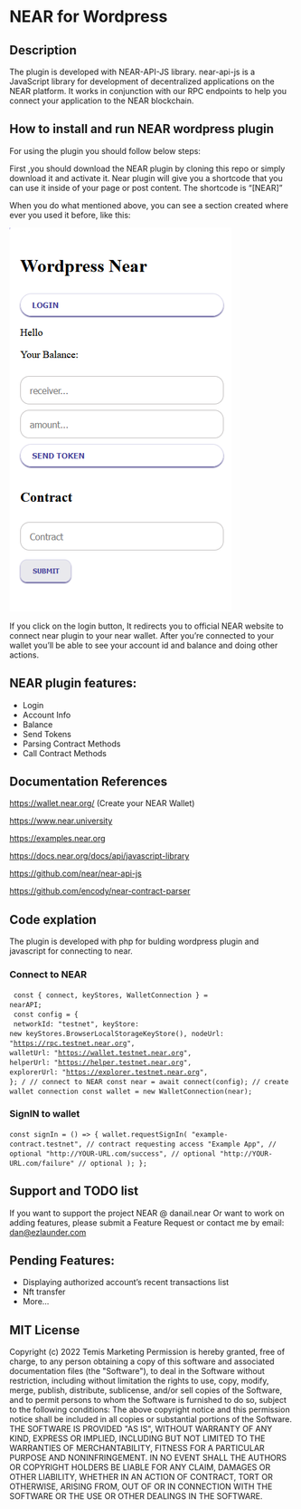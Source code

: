 # NEAR for Wordpress


## Description

The plugin is developed with NEAR-API-JS library. near-api-js is a JavaScript library for development of decentralized applications on the NEAR platform. It works in conjunction with our RPC endpoints to help you connect your application to the NEAR blockchain.


## How to install and run NEAR wordpress plugin

For using the plugin you should follow below steps:

First ,you should download the NEAR plugin by cloning this repo or simply download it and activate it.
Near plugin will give you a shortcode that you can use it inside of your page or post content.
The shortcode is “[NEAR]”


When you do what mentioned above, you can see a section created where ever you used it before, like this:
 
![NEAR plugin](/images/screenshot.png "NEAR plugin")

If you click on the login button, It redirects you to official NEAR website to connect near plugin to your near wallet.
After you’re connected to your wallet you’ll be able to see your account id and balance and doing other actions.



## NEAR plugin features:
- Login
- Account Info
- Balance
- Send Tokens
- Parsing Contract Methods
- Call Contract Methods


## Documentation References

https://wallet.near.org/ (Create your NEAR Wallet)

https://www.near.university

https://examples.near.org

https://docs.near.org/docs/api/javascript-library

https://github.com/near/near-api-js

https://github.com/encody/near-contract-parser




## Code explation

The plugin is developed with php for bulding wordpress plugin and javascript for connecting to near.

### Connect to NEAR

<code> const { connect, keyStores, WalletConnection } = nearAPI;<br />
 const config = { <br/>
 networkId: "testnet", 
  keyStore: new keyStores.BrowserLocalStorageKeyStore(), 
  nodeUrl: "https://rpc.testnet.near.org",
  walletUrl: "https://wallet.testnet.near.org",
  helperUrl: "https://helper.testnet.near.org",
  explorerUrl: "https://explorer.testnet.near.org",
}; /
// connect to NEAR
const near = await connect(config);
// create wallet connection
const wallet = new WalletConnection(near); </code>

### SignIN to wallet

` const signIn = () => {
  wallet.requestSignIn(
    "example-contract.testnet", // contract requesting access
    "Example App", // optional
    "http://YOUR-URL.com/success", // optional
    "http://YOUR-URL.com/failure" // optional
  );
}; `

## Support and TODO list

If you want to support the project NEAR @ danail.near
Or want to work on adding features,
please submit a Feature Request
or contact me by email: dan@ezlaunder.com

## Pending Features:

- Displaying authorized account’s recent transactions list
- Nft transfer
- More…

## MIT License

Copyright (c) 2022 Temis Marketing
Permission is hereby granted, free of charge, to any person obtaining a copy of this software and associated documentation files (the "Software"), to deal in the Software without restriction, including without limitation the rights to use, copy, modify, merge, publish, distribute, sublicense, and/or sell copies of the Software, and to permit persons to whom the Software is furnished to do so, subject to the following conditions:
The above copyright notice and this permission notice shall be included in all copies or substantial portions of the Software.
THE SOFTWARE IS PROVIDED "AS IS", WITHOUT WARRANTY OF ANY KIND, EXPRESS OR IMPLIED, INCLUDING BUT NOT LIMITED TO THE WARRANTIES OF MERCHANTABILITY, FITNESS FOR A PARTICULAR PURPOSE AND NONINFRINGEMENT. IN NO EVENT SHALL THE AUTHORS OR COPYRIGHT HOLDERS BE LIABLE FOR ANY CLAIM, DAMAGES OR OTHER LIABILITY, WHETHER IN AN ACTION OF CONTRACT, TORT OR OTHERWISE, ARISING FROM, OUT OF OR IN CONNECTION WITH THE SOFTWARE OR THE USE OR OTHER DEALINGS IN THE SOFTWARE.


